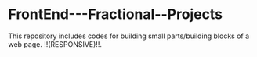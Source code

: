 # FrontEnd---Fractional--Projects
This repository includes codes for building small parts/building blocks of a web page. !!(RESPONSIVE)!!.
